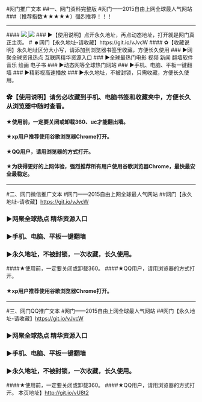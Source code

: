 #网门推广文本
##一、网门资料完整版
#网门——2015自由上网全球最人气网站
###（推荐指数★★★★★）强烈推荐！！！
***
  <tr>
####    <td><a href="https://git.io/vJvcW" target="_blank"><img src="https://d1edyzn5utrkbr.cloudfront.net/Up/0WMYJ0.jpg"  <tr>    <td><a href="https://git.io/vJvcW" target="_blank"><img src="https://d1fkkgn0boo3on.cloudfront.net/Up/0WMDT0.jpg" /></a></td>
### ►【使用说明】点开永久地址，再点动态地址，打开就是网门真正主页。
# ☻网门【永久地址-请收藏】https://git.io/vJvcW
#### ✿【收藏说明】永久地址区分大小写，请添加到浏览器书签里收藏，方便长久使用
### ►网聚全球资讯热点 互联网精华资源入口
### ►全球最热门电影 视频 新闻 翻墙软件 音乐 绘画 电子书
### ►动态网等全球热门网站
### ►手机、电脑、平板一键翻墙
### ►精彩视高速播放
### ►永久地址，不被封锁，只需收藏，方便长久使用。

### ✿【使用说明】请务必收藏到手机、电脑书签和收藏夹中，方便长久从浏览器中随时查看。
#### ★使用前，一定要关闭或卸载360、uc才能翻出墙。
#### ★xp用户推荐使用谷歌浏览器Chrome打开。
#### ★QQ用户，请用浏览器的方式打开。
#### ★为获得更好的上网体验，强烈推荐所有用户使用谷歌浏览器Chrome，最快最安全最稳定。 

***
#二、网门微信推广文本
#网门——2015自由上网全球最人气网站
##网门【永久地址-请收藏】https://git.io/vJvcW
### ►网聚全球热点 精华资源入口
### ►手机、电脑、平板一键翻墙
### ►永久地址，不被封锁，一次收藏，长久使用。
####★使用前，一定要关闭或卸载360。
####★QQ用户，请用浏览器的方式打开。
#### ★xp用户推荐使用谷歌浏览器Chrome打开。

***
#三、网门QQ推广文本
#网门——2015自由上网全球最人气网站
##网门【永久地址-请收藏】https://git.io/vJvcW
### ►网聚全球热点 精华资源入口
### ►手机、电脑、平板一键翻墙
### ►永久地址，不被封锁，一次收藏，长久使用。
####★使用前，一定要关闭或卸载360。
####★QQ用户，请用浏览器的方式打开。
本页地址】http://git.io/vU8t2 




